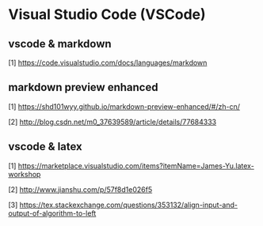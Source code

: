 # Visual Studio Code (VSCode)
## vscode & markdown

[1] https://code.visualstudio.com/docs/languages/markdown

## markdown preview enhanced

[1] https://shd101wyy.github.io/markdown-preview-enhanced/#/zh-cn/

[2] http://blog.csdn.net/m0_37639589/article/details/77684333

## vscode & latex

[1] https://marketplace.visualstudio.com/items?itemName=James-Yu.latex-workshop

[2] http://www.jianshu.com/p/57f8d1e026f5

[3] https://tex.stackexchange.com/questions/353132/align-input-and-output-of-algorithm-to-left